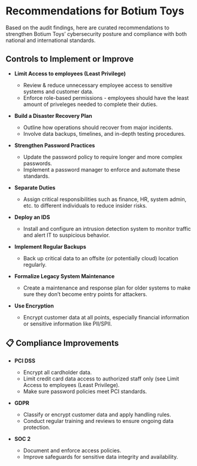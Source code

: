 
# Recommendations for Botium Toys

Based on the audit findings, here are curated recommendations to strengthen Botium Toys’ cybersecurity posture and compliance with both national and international standards.

## Controls to Implement or Improve

- **Limit Access to employees (Least Privilege)**
  - Review & reduce unnecessary employee access to sensitive systems and customer data.
  - Enforce role-based permissions - employees should have the least amount of priveleges needed to complete their duties. 

- **Build a Disaster Recovery Plan**
  - Outline how operations should recover from major incidents.
  - Involve data backups, timelines, and in-depth testing procedures.

- **Strengthen Password Practices**
  - Update the password policy to require longer and more complex passwords.
  - Implement a password manager to enforce and automate these standards.

- **Separate Duties**
  - Assign critical responsibilities such as finance, HR, system admin, etc. to different individuals to reduce insider risks.

- **Deploy an IDS**
  - Install and configure an intrusion detection system to monitor traffic and alert IT to suspicious behavior.

- **Implement Regular Backups**
  - Back up critical data to an offsite (or potentially cloud) location regularly.

- **Formalize Legacy System Maintenance**
  - Create a maintenance and response plan for older systems to make sure they don’t become entry points for attackers.

- **Use Encryption**
  - Encrypt customer data at all points, especially financial information or sensitive information like PII/SPII.

## 📋 Compliance Improvements

- **PCI DSS**
  - Encrypt all cardholder data.
  - Limit credit card data access to authorized staff only (see Limit Access to employees (Least Privilege).
  - Make sure password policies meet PCI standards.

- **GDPR**
  - Classify or encrypt customer data and apply handling rules.
  - Conduct regular training and reviews to ensure ongoing data protection.

- **SOC 2**
  - Document and enforce access policies.
  - Improve safeguards for sensitive data integrity and availability.
